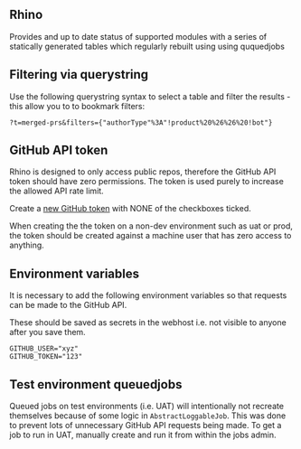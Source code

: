 ## Rhino

Provides and up to date status of supported modules with a series of statically generated tables which regularly rebuilt using using ququedjobs

## Filtering via querystring

Use the following querystring syntax to select a table and filter the results - this allow you to to bookmark filters:

`?t=merged-prs&filters={"authorType"%3A"!product%20%26%26%20!bot"}`

## GitHub API token

Rhino is designed to only access public repos, therefore the GitHub API token should have zero permissions. The token is used purely to increase the allowed API rate limit.

Create a [new GitHub token](https://github.com/settings/tokens/new) with NONE of the checkboxes ticked.

When creating the the token on a non-dev environment such as uat or prod, the token should be created against a machine user that has zero access to anything.

## Environment variables

It is necessary to add the following environment variables so that requests can be made to the GitHub API.

These should be saved as secrets in the webhost i.e. not visible to anyone after you save them.

```
GITHUB_USER="xyz"
GITHUB_TOKEN="123"
```

## Test environment queuedjobs

Queued jobs on test environments (i.e. UAT) will intentionally not recreate themselves because of some logic in `AbstractLoggableJob`. This was done to prevent lots of unnecessary GitHub API requests being made. To get a job to run in UAT, manually create and run it from within the jobs admin.

